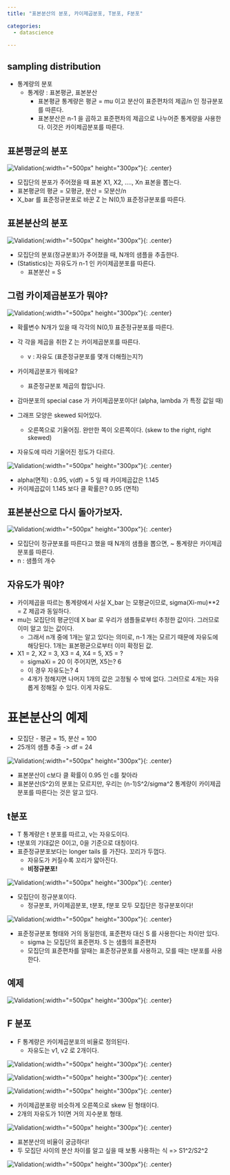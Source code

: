 ```yaml
---
title: "표본분산의 분포, 카이제곱분포, T분포, F분포"

categories:
  - datascience

---
```


## sampling distribution
- 통계량의 분포
  - 통계량 : 표본평균, 표본분산
    - 표본평균 통계량은 평균 = mu 이고 분산이 표준편차의 제곱/n 인 정규분포를 따른다.
    - 표본분산은 n-1 을 곱하고 표준편차의 제곱으로 나누어준 통계량을 사용한다. 이것은 카이제곱분포를 따른다.


## 표본평균의 분포

![Validation](/assets/images/sd.png){:width="=500px" height="300px"}{: .center}

- 모집단의 분포가 주어졌을 때 표본 X1, X2, ...., Xn 표본을 뽑는다.
- 표본평균의 평균 = 모평균, 분산 = 모분산/n
- X_bar 를 표준정규분포로 바꾼 Z 는 N(0,1) 표준정규분포를 따른다.


## 표본분산의 분포

![Validation](/assets/images/sd2.png){:width="=500px" height="300px"}{: .center}

- 모집단의 분포(정규분포)가 주어졌을 때, N개의 샘플을 추출한다.
- (Statistics)는 자유도가 n-1 인 카이제곱분포를 따른다.
  - 표본분산 = S


## 그럼 카이제곱분포가 뭐야?

![Validation](/assets/images/chi.png){:width="=500px" height="300px"}{: .center}

- 확률변수 N개가 있을 때 각각의 N(0,1) 표준정규분포를 따른다.
- 각 각을 제곱을 취한 Z 는 카이제곱분포를 따른다.
  - v : 자유도 (표준정규분포를 몇개 더해줬는지?)
- 카이제곱분포가 뭐에요?
  - 표준정규분포 제곱의 합입니다.
- 감마분포의 special case 가 카이제곱분포이다! (alpha, lambda 가 특정 값일 때)
  

- 그래프 모양은 skewed 되어있다.
  - 오른쪽으로 기울어짐. 완만한 쪽이 오른쪽이다. (skew to the right, right skewed)
- 자유도에 따라 기울어진 정도가 다르다.
  

![Validation](/assets/images/chi2.png){:width="=500px" height="300px"}{: .center}

- alpha(면적) : 0.95, v(df) = 5 일 때 카이제곱값은 1.145
- 카이제곱값이 1.145 보다 클 확률은? 0.95 (면적)

## 표본분산으로 다시 돌아가보자.

![Validation](/assets/images/sv.png){:width="=500px" height="300px"}{: .center}

- 모집단이 정규분포를 따른다고 했을 때 N개의 샘플을 뽑으면, ~ 통계량은 카이제곱분포를 따른다.
- n : 샘플의 개수


## 자유도가 뭐야?
- 카이제곱을 따르는 통계량에서 사실 X_bar 는 모평균이므로, sigma(Xi-mu)**2 = Z 제곱과 동일하다.
- mu는 모집단의 평균인데 X bar 로 우리가 샘플들로부터 추정한 값이다. 그러므로 이미 알고 있는 값이다.
  - 그래서 n개 중에 1개는 알고 있다는 의미로, n-1 개는 모르기 때문에 자유도에 해당된다. 1개는 표본평균으로부터 이미 확정된 값.
- X1 = 2, X2 = 3, X3 = 4, X4 = 5, X5 = ? 
  - sigmaXi = 20 이 주어지면, X5는? 6
  - 이 경우 자유도는? 4
  - 4개가 정해지면 나머지 1개의 값은 고정될 수 밖에 없다. 그러므로 4개는 자유롭게 정해질 수 있다. 이게 자유도.


# 표본분산의 예제
- 모집단 - 평균 = 15, 분산 = 100
- 25개의 샘플 추출 -> df = 24

![Validation](/assets/images/sv3.png){:width="=500px" height="300px"}{: .center}


- 표본분산이 c보다 클 확률이 0.95 인 c를 찾아라
- 표본분산(S^2)의 분포는 모르지만, 우리는 (n-1)S^2/sigma^2 통계량이 카이제곱분포를 따른다는 것은 알고 있다.



## t분포
- T 통계량은 t 분포를 따르고, v는 자유도이다.
- t분포의 기대값은 0이고, 0을 기준으로 대칭이다.
- 표준정규분포보다는 longer tails 를 가진다. 꼬리가 두껍다.
  - 자유도가 커질수록 꼬리가 얇아진다.
  - **비정규분포!**

![Validation](/assets/images/t2.png){:width="=500px" height="300px"}{: .center}


- 모집단이 정규분포이다.
  - 정규분포, 카이제곱분포, t분포, f분포 모두 모집단은 정규분포이다!

![Validation](/assets/images/t3.png){:width="=500px" height="300px"}{: .center}

- 표준정규분포 형태와 거의 동일한데, 표준편차 대신 S 를 사용한다는 차이만 있다.
  - sigma 는 모집단의 표준편차. S 는 샘플의 표준편차
  - 모집단의 표준편차를 알때는 표준정규분포를 사용하고, 모를 때는 t분포를 사용한다.


## 예제

![Validation](/assets/images/t4.png){:width="=500px" height="300px"}{: .center}


## F 분포
- F 통계량은 카이제곱분포의 비율로 정의된다.
  - 자유도는 v1, v2 로 2개이다.


![Validation](/assets/images/f.png){:width="=500px" height="300px"}{: .center}


![Validation](/assets/images/f2.png){:width="=500px" height="300px"}{: .center}


![Validation](/assets/images/f3.png){:width="=500px" height="300px"}{: .center}
- 카이제곱분포랑 비슷하게 오른쪽으로 skew 된 형태이다.
- 2개의 자유도가 1이면 거의 지수분포 형태.


![Validation](/assets/images/f4.png){:width="=500px" height="300px"}{: .center}


- 표본분산의 비율이 궁금하다!
- 두 모집단 사이의 분산 차이를 알고 싶을 때 보통 사용하는 식 => S1^2/S2^2
  

![Validation](/assets/images/f5.png){:width="=500px" height="300px"}{: .center}
